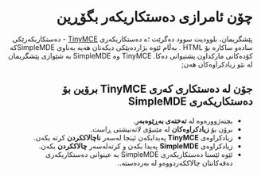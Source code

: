 <div dir="rtl">
  
  # چۆن  ئامرازی دەستکاریکەر بگۆڕین
<!-- position: 6 -->

پێشگریمان، بلوودیت سوود دەگرێت ؛ە دەستکاریکەری [TinyMCE](https://www.tiny.cloud/)  - دەستکاریکەرێکی سادەو ساکارە بۆ  HTML . بەڵام ئێوە بژاردەیێکی دیکەتان هەیە بەناوی SimpleMDEکە کۆدەکانی مارکداون پشتیوانی دەکا. TinyMCE وە SimpleMDE بە شێوازی پێشگریمان لە نێو زیادکراوەکان هەن; 

## جۆن لە دەستکاری کەری TinyMCE برۆین بۆ دەستکاریکەری SimpleMDE
- بچنەژوورەوە لە **تەختەی بەڕێوەبەر**.
- برۆن بۆ  **زیادکراوەکان** لە مێنیۆی لاتەنیشتی ڕاست.
- زیادکراوەی **TinyMCE** پەیدابکەن ئینجا لەسەر **ناچالاککردن** کرتە بکەن.
- زیادکراوەی **SimpleMDE** پەیدا بکەن و کرتەلەسەر **چالاککردن** بکەن.
- ئێوە ئێستا دەستکاریکەری SimpleMDE بە عینوانی دەستکاریکەری دەقەکانتان چالاککەردووەو لە بەردەستە..
</div>
